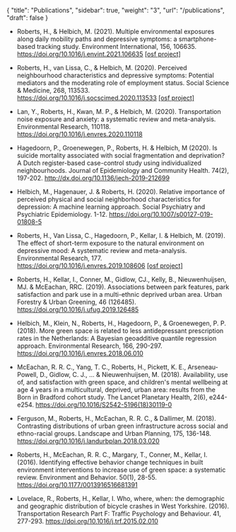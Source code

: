 {
    "title": "Publications",
    "sidebar": true,
    "weight": "3",
    "url": "/publications",
    "draft": false
}
- Roberts, H., & Helbich, M. (2021). Multiple environmental exposures along daily mobility paths and depressive symptoms: a smartphone-based tracking study. Environment International, 156, 106635. https://doi.org/10.1016/j.envint.2021.106635 [[osf project]](https://osf.io/ygs72/)

- Roberts, H., van Lissa, C., & Helbich, M. (2020). Perceived neighbourhood characteristics and depressive symptoms: Potential mediators and the moderating role of employment status. Social Science & Medicine, 268, 113533. https://doi.org/10.1016/j.socscimed.2020.113533 [[osf project]](https://osf.io/cqwje/)

- Lan, Y., Roberts, H., Kwan, M. P., & Helbich, M. (2020). Transportation noise exposure and anxiety: a systematic review and meta-analysis. Environmental Research, 110118. https://doi.org/10.1016/j.envres.2020.110118

- Hagedoorn, P., Groenewegen, P., Roberts, H. & Helbich, M (2020). Is suicide mortality associated with social fragmentation and deprivation? A Dutch register-based case-control study using individualized neighbourhoods. Journal of Epidemiology and Community Health. 74(2), 197-202. http://dx.doi.org/10.1136/jech-2019-212699

- Helbich, M., Hagenauer, J. & Roberts, H. (2020). Relative importance of perceived physical and social neighborhood characteristics for depression: A machine learning approach. Social Psychiatry and Psychiatric Epidemiology. 1-12. https://doi.org/10.1007/s00127-019-01808-5

- Roberts, H., Van Lissa, C., Hagedoorn, P., Kellar, I. & Helbich, M. (2019). The effect of short-term exposure to the natural environment on depressive mood: A systematic review and meta-analysis. Environmental Research, 177. https://doi.org/10.1016/j.envres.2019.108606 [[osf project]](https://osf.io/s2jv4/)

- Roberts, H., Kellar, I., Conner, M., Gidlow, CJ., Kelly, B., Nieuwenhuijsen, MJ. & McEachan, RRC. (2019). Associations between park features, park satisfaction and park use in a multi-ethnic deprived urban area. Urban Forestry & Urban Greening, 46 (126485). https://doi.org/10.1016/j.ufug.2019.126485

- Helbich, M., Klein, N., Roberts, H., Hagedoorn, P., & Groenewegen, P. P. (2018). More green space is related to less antidepressant prescription rates in the Netherlands: A Bayesian geoadditive quantile regression approach. Environmental Research, 166, 290-297. https://doi.org/10.1016/j.envres.2018.06.010

- McEachan, R. R. C., Yang, T. C., Roberts, H., Pickett, K. E., Arseneau-Powell, D., Gidlow, C. J., ... & Nieuwenhuijsen, M. (2018). Availability, use of, and satisfaction with green space, and children's mental wellbeing at age 4 years in a multicultural, deprived, urban area: results from the Born in Bradford cohort study. The Lancet Planetary Health, 2(6), e244-e254. https://doi.org/10.1016/S2542-5196(18)30119-0

- Ferguson, M., Roberts, H., McEachan, R. R. C., & Dallimer, M. (2018). Contrasting distributions of urban green infrastructure across social and ethno-racial groups. Landscape and Urban Planning, 175, 136-148. https://doi.org/10.1016/j.landurbplan.2018.03.020

- Roberts, H., McEachan, R. R. C., Margary, T., Conner, M., Kellar, I. (2016). Identifying effective behavior change techniques in built environment interventions to increase use of green space: a systematic review. Environment and Behavior. 50(1), 28-55. https://doi.org/10.1177/0013916516681391

- Lovelace, R., Roberts, H., Kellar, I. Who, where, when: the demographic and geographic distribution of bicycle crashes in West Yorkshire. (2016). Transportation Research Part F: Traffic Psychology and Behaviour. 41, 277-293. https://doi.org/10.1016/j.trf.2015.02.010

